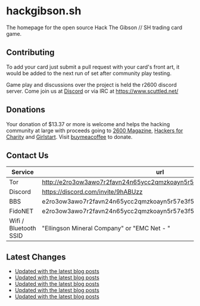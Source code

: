 # hackgibson.sh
The homepage for the open source Hack The Gibson // SH trading card game.


## Contributing

To add your card just submit a pull request with your card's front art, it would be added to the next run of set after community play testing.

Game play and discussions over the project is held the r2600 discord server. Come join us at [Discord](https://discord.com/invite/9hABUzz) or via IRC at https://www.scuttled.net/


## Donations

Your donation of $13.37 or more is welcome and helps the hacking community at large with proceeds going to [2600 Magazine](https://2600.com/), [Hackers for Charity](https://hackersforcharity.org) and [Girlstart](https://girlstart.org).  Visit [buymeacoffee](https://www.buymeacoffee.com/hackgibson.sh) to donate.


## Contact Us

Service | url
-|-
Tor | http://e2ro3ow3awo7r2favn24n65ycc2qmzkoayn5r57e3f56nvjwdcgg32ad.onion
Discord | https://discord.com/invite/9hABUzz
BBS | e2ro3ow3awo7r2favn24n65ycc2qmzkoayn5r57e3f56nvjwdcgg32ad.onion:23
FidoNET | e2ro3ow3awo7r2favn24n65ycc2qmzkoayn5r57e3f56nvjwdcgg32ad.onion:24554
Wifi / Bluetooth SSID | "Ellingson Mineral Company" or "EMC Net - <fidonet address>"

## Latest Changes
<!-- BLOG-POST-LIST:START -->
- [Updated with the latest blog posts](https://github.com/DFW2600/hackgibson.sh/commit/61941d4ecb6ed440de65e5ee495f6adc7911efe2)
- [Updated with the latest blog posts](https://github.com/DFW2600/hackgibson.sh/commit/af7b56020b3ef6b4278b0773c69243d9abb2e186)
- [Updated with the latest blog posts](https://github.com/DFW2600/hackgibson.sh/commit/aca7e0aeadd4c801aa7f52daea10f7c4a5300711)
- [Updated with the latest blog posts](https://github.com/DFW2600/hackgibson.sh/commit/1e85dc31b7418c5ebaf0ef508595e1edb91ebce0)
- [Updated with the latest blog posts](https://github.com/DFW2600/hackgibson.sh/commit/c00ca1b8c4ac65800151918280b1898514d1a005)
<!-- BLOG-POST-LIST:END -->
